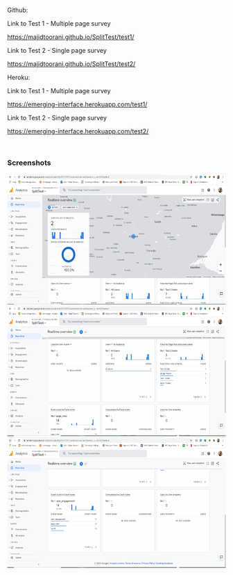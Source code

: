 Github:

Link to Test 1 - Multiple page survey

https://majidtoorani.github.io/SplitTest/test1/

Link to Test 2 - Single page survey

https://majidtoorani.github.io/SplitTest/test2/

Heroku:

Link to Test 1 - Multiple page survey

https://emerging-interface.herokuapp.com/test1/

Link to Test 2 - Single page survey

https://emerging-interface.herokuapp.com/test2/

<br/>

<h3>Screenshots</h3>
<img src="Screenshot1.PNG" height="300px"/>
<img src="Screenshot2.PNG" height="300px"/>
<img src="Screenshot3.PNG" height="300px"/>
<br/>
